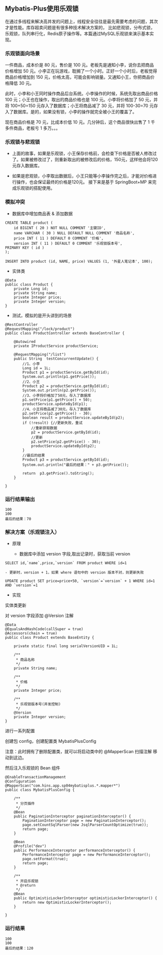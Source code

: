 
## Mybatis-Plus使用乐观锁

在通过多线程来解决高并发的问题上，线程安全往往是最先需要考虑的问题，其次才是性能。库存超卖问题是有很多种技术解决方案的，
比如悲观锁，分布式锁，乐观锁，队列串行化，Redis原子操作等。本篇通过MySQL乐观锁来演示基本实现。


### 乐观锁面向场景
一件商品，成本价是 80 元，售价是 100 元。老板先是通知小李，说你去把商品价格增加 50 元。小李正在玩游戏，耽搁了一个小时。正好一个小时后，老板觉得商品价格增加到 150 元，价格太高，可能会影响销量。又通知小王，你把商品价格降低 30 元。

此时，小李和小王同时操作商品后台系统。小李操作的时候，系统先取出商品价格 100 元；小王也在操作，取出的商品价格也是 100 元。小李将价格加了 50 元，并将 100+50=150 元存入了数据库；小王将商品减了 30 元，并将 100-30=70 元存入了数据库。是的，如果没有锁，小李的操作就完全被小王的覆盖了。

现在商品价格是 70 元，比成本价低 10 元。几分钟后，这个商品很快出售了 1 千多件商品，老板亏 1 多万。。。

### 乐观锁与悲观锁

* 上面的故事，如果是乐观锁，小王保存价格前，会检查下价格是否被人修改过了。如果被修改过了，则重新取出的被修改后的价格，150元，这样他会将120元存入数据库。

* 如果是悲观锁，小李取出数据后，小王只能等小李操作完之后，才能对价格进行操作，也会保证最终的价格是120元。
接下来是基于 SpringBoot+MP 来完成乐观锁的搭配使用。


### 模拟冲突

* 数据库中增加商品表 & 添加数据

```
CREATE TABLE product (
    id BIGINT ( 20 ) NOT NULL COMMENT '主键ID',
    name VARCHAR ( 30 ) NULL DEFAULT NULL COMMENT '商品名称',
    price INT ( 11 ) DEFAULT 0 COMMENT '价格',
    version INT ( 11 ) DEFAULT 0 COMMENT '乐观锁版本号',
PRIMARY KEY ( id )
);

INSERT INTO product (id, NAME, price) VALUES (1, '外星人笔记本', 100);

```

* 实体类

```
@Data
public class Product {
    private Long id;
    private String name;
    private Integer price;
    private Integer version;
}

```

* 测试，模拟的是开头讲到的场景

```
@RestController
@RequestMapping("/lock/product")
public class ProductController extends BaseController {

    @Autowired
    private IProductService productService;

    @RequestMapping("/list")
    public String  testConcurrentUpdate() {
        //1、小李
        Long id = 1L;
        Product p1 = productService.getById(id);
        System.out.println(p1.getPrice());
        //2、小王
        Product p2 = productService.getById(id);
        System.out.println(p2.getPrice());
        //3、小李将价格加了50元，存入了数据库
        p1.setPrice(p1.getPrice() + 50);
        productService.updateById(p1);
        //4、小王将商品减了30元，存入了数据库
        p2.setPrice(p2.getPrice() - 30);
        boolean result = productService.updateById(p2);
        if (!result) {//更新失败，重试
            //重新获取数据
            p2 = productService.getById(id);
            //更新
            p2.setPrice(p2.getPrice() - 30);
            productService.updateById(p2);
        }
        //最后的结果
        Product p3 = productService.getById(id);
        System.out.println("最后的结果：" + p3.getPrice());

        return  p3.getPrice().toString();
    }

}

```

### 运行结果输出

```
100
100
最后的结果：70

```




### 解决方案（乐观锁注入）

* 原理

    - 数据库中添加 version 字段,取出记录时，获取当前 version

```
SELECT id,`name`,price,`version` FROM product WHERE id=1
```

    - 更新时，version + 1，如果 where 语句中的 version 版本不对，则更新失败


```
UPDATE product SET price=price+50, `version`=`version` + 1 WHERE id=1 AND `version`=1
```

* 实现

实体类更新

对 version 字段添加 @Version 注解

```
@Data
@EqualsAndHashCode(callSuper = true)
@Accessors(chain = true)
public class Product extends BaseEntity {

    private static final long serialVersionUID = 1L;

    /**
     * 商品名称
     */
    private String name;

    /**
     * 价格
     */
    private Integer price;

    /**
     * 乐观锁版本号(并发控制)
     */
    @Version
    private Integer version;
}
```

进行一系列配置

创建包 config，创建配置类 MybatisPlusConfig

注意：此时拥有了删除配置类，就可以将启动类中的 @MapperScan 扫描注解 移动到这边。

然后注入乐观锁的 Bean 组件

```
@EnableTransactionManagement
@Configuration
@MapperScan("com.hins.app.sp04mybatisplus.*.mapper*")
public class MybatisPlusConfig {

    /**
     * 分页插件
     */
    @Bean
    public PaginationInterceptor paginationInterceptor() {
        PaginationInterceptor page = new PaginationInterceptor();
        page.setCountSqlParser(new JsqlParserCountOptimize(true));
        return page;
    }

    @Bean
    @Profile("dev")
    public PerformanceInterceptor performanceInterceptor() {
        PerformanceInterceptor page = new PerformanceInterceptor();
        page.setFormat(true);
        return page;
    }

    /**
     * 开启乐观锁
     * @return
     */
    @Bean
    public OptimisticLockerInterceptor optimisticLockerInterceptor() {
        return new OptimisticLockerInterceptor();
    }

}
```

### 运行结果

```
100
100
最后的结果：120

```

